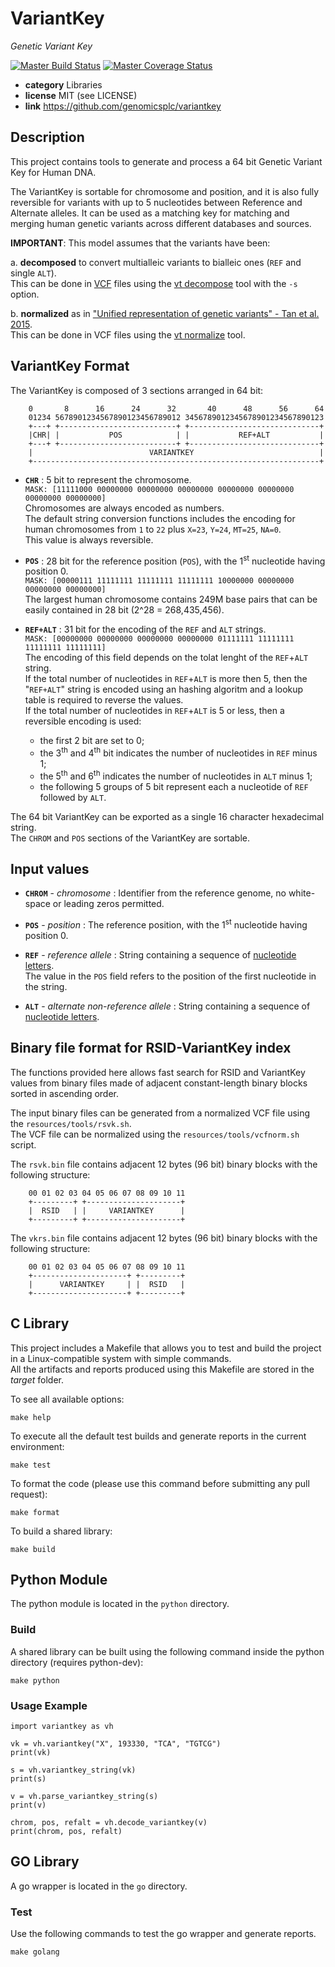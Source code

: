 # VariantKey

*Genetic Variant Key*

[![Master Build Status](https://secure.travis-ci.org/genomicsplc/variantkey.png?branch=master)](https://travis-ci.org/genomicsplc/variantkey?branch=master)
[![Master Coverage Status](https://coveralls.io/repos/genomicsplc/variantkey/badge.svg?branch=master&service=github)](https://coveralls.io/github/genomicsplc/variantkey?branch=master)

* **category**    Libraries
* **license**     MIT (see LICENSE)
* **link**        https://github.com/genomicsplc/variantkey


## Description

This project contains tools to generate and process a 64 bit Genetic Variant Key for Human DNA.  

The VariantKey is sortable for chromosome and position, and it is also fully reversible for variants with up to 5 nucleotides between Reference and Alternate alleles. It can be used as a matching key for matching and merging human genetic variants across different databases and sources.

**IMPORTANT**: This model assumes that the variants have been:

a. **decomposed** to convert multialleic variants to bialleic ones (`REF` and single `ALT`).  
This can be done in [VCF]() files using the [vt decompose](https://genome.sph.umich.edu/wiki/Vt#Decompose) tool with the `-s` option.

b. **normalized** as in ["Unified representation of genetic variants" - Tan et al. 2015](https://academic.oup.com/bioinformatics/article/31/13/2202/196142).  
This can be done in VCF files using the [vt normalize](https://genome.sph.umich.edu/wiki/Vt#Decompose) tool.

## VariantKey Format

The VariantKey is composed of 3 sections arranged in 64 bit:

```
    0       8      16      24      32       40      48      56      64
    01234 5678901234567890123456789012 3456789012345678901234567890123
    +---+ +--------------------------+ +-----------------------------+
    |CHR| |           POS            | |           REF+ALT           |
    +---+ +--------------------------+ +-----------------------------+
    |                          VARIANTKEY                            |
    +----------------------------------------------------------------+
```

* **`CHR`**   : 5 bit to represent the chromosome.  
    `MASK: [11111000 00000000 00000000 00000000 00000000 00000000 00000000 00000000]`  
    Chromosomes are always encoded as numbers.  
    The default string conversion functions includes the encoding for human chromosomes from `1` to `22` plus `X=23`, `Y=24`, `MT=25`, `NA=0`.  
    This value is always reversible.
                
* **`POS`**     : 28 bit for the reference position (`POS`), with the 1<sup>st</sup> nucleotide having position 0.  
    `MASK: [00000111 11111111 11111111 11111111 10000000 00000000 00000000 00000000]`  
    The largest human chromosome contains 249M base pairs that can be easily contained in 28 bit (2^28 = 268,435,456).
                  

* **`REF+ALT`** : 31 bit for the encoding of the `REF` and `ALT` strings.  
    `MASK: [00000000 00000000 00000000 00000000 01111111 11111111 11111111 11111111]`  
    The encoding of this field depends on the tolat lenght of the `REF`+`ALT` string.  
    If the total number of nucleotides in `REF`+`ALT` is more then 5, then the "`REF+ALT`" string is encoded using an hashing algoritm and a lookup table is required to reverse the values.  
    If the total number of nucleotides in `REF`+`ALT` is 5 or less, then a reversible encoding is used:
    * the first 2 bit are set to 0;
    * the 3<sup>th</sup> and 4<sup>th</sup> bit indicates the number of nucleotides in `REF` minus 1;
    * the 5<sup>th</sup> and 6<sup>th</sup> indicates the number of nucleotides in `ALT` minus 1;
    * the following 5 groups of 5 bit represent each a nucleotide of `REF` followed by `ALT`.


The 64 bit VariantKey can be exported as a single 16 character hexadecimal string.  
The `CHROM` and `POS` sections of the VariantKey are sortable.


## Input values

* **`CHROM`** - *chromosome*     : Identifier from the reference genome, no white-space or leading zeros permitted.

* **`POS`**   - *position*       : The reference position, with the 1<sup>st</sup> nucleotide having position 0.

* **`REF`**   - *reference allele* :
    String containing a sequence of [nucleotide letters](https://en.wikipedia.org/wiki/Nucleic_acid_notation).   
    The value in the `POS` field refers to the position of the first nucleotide in the string.

* **`ALT`**   - *alternate non-reference allele* : 
    String containing a sequence of [nucleotide letters](https://en.wikipedia.org/wiki/Nucleic_acid_notation).


## Binary file format for RSID-VariantKey index

The functions provided here allows fast search for RSID and VariantKey values from binary files
made of adjacent constant-length binary blocks sorted in ascending order.

The input binary files can be generated from a normalized VCF file using the `resources/tools/rsvk.sh`.  
The VCF file can be normalized using the `resources/tools/vcfnorm.sh` script.

The `rsvk.bin` file contains adjacent 12 bytes (96 bit) binary blocks with the following structure:

```
    00 01 02 03 04 05 06 07 08 09 10 11
    +---------+ +---------------------+
    |  RSID   | |     VARIANTKEY      |
    +---------+ +---------------------+
```


The `vkrs.bin` file contains adjacent 12 bytes (96 bit) binary blocks with the following structure:

```
    00 01 02 03 04 05 06 07 08 09 10 11
    +---------------------+ +---------+
    |      VARIANTKEY     | |  RSID   |
    +---------------------+ +---------+
```

 
## C Library

This project includes a Makefile that allows you to test and build the project in a Linux-compatible system with simple commands.  
All the artifacts and reports produced using this Makefile are stored in the *target* folder.  

To see all available options:
```
make help
```

To execute all the default test builds and generate reports in the current environment:
```
make test
```

To format the code (please use this command before submitting any pull request):
```
make format
```

To build a shared library:
```
make build
```


## Python Module

The python module is located in the `python` directory.

### Build

A shared library can be built using the following command inside the python directory (requires python-dev):

```
make python
```

### Usage Example

```
import variantkey as vh

vk = vh.variantkey("X", 193330, "TCA", "TGTCG")
print(vk)

s = vh.variantkey_string(vk)
print(s)

v = vh.parse_variantkey_string(s)
print(v)

chrom, pos, refalt = vh.decode_variantkey(v)
print(chrom, pos, refalt)
```


## GO Library

A go wrapper is located in the ```go``` directory.

### Test

Use the following commands to test the go wrapper and generate reports.

```
make golang
```
